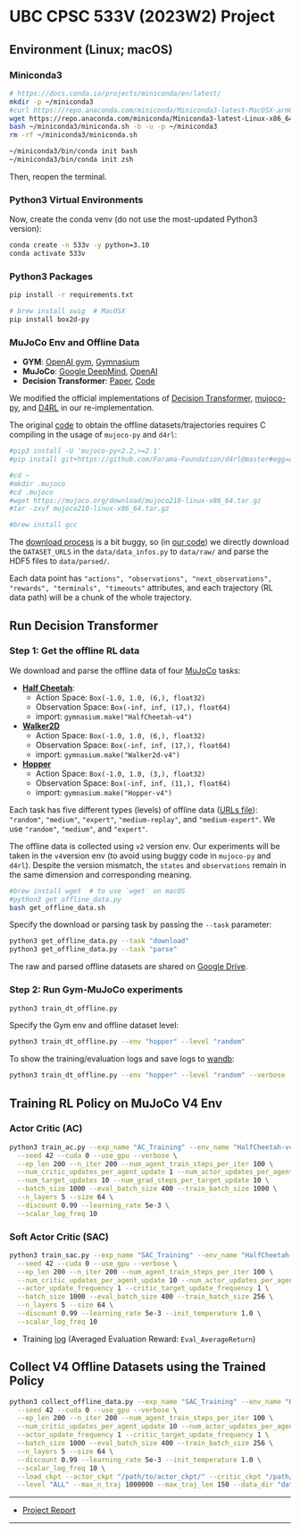 # UBC CPSC 533V (2023W2) Project

## Environment (Linux; macOS)

### Miniconda3

```bash
# https://docs.conda.io/projects/miniconda/en/latest/
mkdir -p ~/miniconda3
#curl https://repo.anaconda.com/miniconda/Miniconda3-latest-MacOSX-arm64.sh -o ~/miniconda3/miniconda.sh
wget https://repo.anaconda.com/miniconda/Miniconda3-latest-Linux-x86_64.sh -O ~/miniconda3/miniconda.sh
bash ~/miniconda3/miniconda.sh -b -u -p ~/miniconda3
rm -rf ~/miniconda3/miniconda.sh

~/miniconda3/bin/conda init bash
~/miniconda3/bin/conda init zsh
```

Then, reopen the terminal.

### Python3 Virtual Environments

Now, create the conda venv (do not use the most-updated Python3 version):

```bash
conda create -n 533v -y python=3.10
conda activate 533v
```

### Python3 Packages

```bash
pip install -r requirements.txt
```

```bash
# brew install swig  # MacOSX
pip install box2d-py
```

### MuJoCo Env and Offline Data

* **GYM**: [OpenAI gym](https://github.com/openai/gym), [Gymnasium](https://github.com/Farama-Foundation/Gymnasium)
* **MuJoCo**: [Google DeepMind](https://github.com/google-deepmind/mujoco/), [OpenAI](https://github.com/openai/mujoco-py)
* **Decision Transformer**: [Paper](https://proceedings.neurips.cc/paper_files/paper/2021/hash/7f489f642a0ddb10272b5c31057f0663-Abstract.html), [Code](https://github.com/kzl/decision-transformer)

We modified the official implementations of [Decision Transformer](https://github.com/kzl/decision-transformer), 
[mujoco-py](https://github.com/openai/mujoco-py), and [D4RL](https://github.com/Farama-Foundation/D4RL)
in our re-implementation.

The original [code](https://github.com/kzl/decision-transformer/blob/master/gym/data/download_d4rl_datasets.py)
to obtain the offline datasets/trajectories requires C compiling in the usage of `mujoco-py` and `d4rl`:

```bash
#pip3 install -U 'mujoco-py<2.2,>=2.1'
#pip install git+https://github.com/Farama-Foundation/d4rl@master#egg=d4rl

#cd ~
#mkdir .mujoco
#cd .mujoco
#wget https://mujoco.org/download/mujoco210-linux-x86_64.tar.gz
#tar -zxvf mujoco210-linux-x86_64.tar.gz

#brew install gcc
```

The [download process](https://github.com/kzl/decision-transformer/blob/master/gym/data/download_d4rl_datasets.py)
is a bit buggy, so (in [our code](./get_offline_data.py))
we directly download the `DATASET_URLS` in the `data/data_infos.py` to `data/raw/`
and parse the HDF5 files to `data/parsed/`.

Each data point has `"actions", "observations", "next_observations", "rewards", "terminals", "timeouts"` attributes,
and each trajectory (RL data path) will be a chunk of the whole trajectory.


## Run Decision Transformer

### Step 1: Get the offline RL data

We download and parse the offline data of four [MuJoCo](https://gymnasium.farama.org/environments/mujoco/) tasks:

* [**Half Cheetah**](https://gymnasium.farama.org/environments/mujoco/half_cheetah/):
  * Action Space: `Box(-1.0, 1.0, (6,), float32)`
  * Observation Space: `Box(-inf, inf, (17,), float64)`
  * import: `gymnasium.make("HalfCheetah-v4")`
* [**Walker2D**](https://gymnasium.farama.org/environments/mujoco/walker2d/)
  * Action Space: `Box(-1.0, 1.0, (6,), float32)`
  * Observation Space: `Box(-inf, inf, (17,), float64)`
  * import: `gymnasium.make("Walker2d-v4")`
* [**Hopper**](https://gymnasium.farama.org/environments/mujoco/hopper/)
  * Action Space: `Box(-1.0, 1.0, (3,), float32)`
  * Observation Space: `Box(-inf, inf, (11,), float64)`
  * import: `gymnasium.make("Hopper-v4")`

Each task has five different types (levels) of offline data ([URLs file](./data/data_infos.py)):
`"random"`, `"medium"`, `"expert"`, `"medium-replay"`, and `"medium-expert"`.
We use `"random"`, `"medium"`, and `"expert"`.

The offline data is collected using `v2` version env. Our experiments will be taken in the `v4`version env 
(to avoid using buggy code in `mujoco-py` and `d4rl`). Despite the version mismatch,
the `states` and `observations` remain in the same dimension and corresponding meaning.

```bash
#brew install wget  # to use `wget` on macOS
#python3 get_offline_data.py
bash get_offline_data.sh
```

Specify the download or parsing task by passing the `--task` parameter:

```bash
python3 get_offline_data.py --task "download"
python3 get_offline_data.py --task "parse"
```

The raw and parsed offline datasets are shared on 
[Google Drive](https://drive.google.com/drive/folders/1iRs7pCTRuoQb6iS6KskCDynxkHDjAXGi?usp=sharing).

### Step 2: Run Gym-MuJoCo experiments

```bash
python3 train_dt_offline.py
```

Specify the Gym env and offline dataset level:

```bash
python3 train_dt_offline.py --env "hopper" --level "random"
```

To show the training/evaluation logs and save logs to [wandb](https://wandb.ai/):

```bash
python3 train_dt_offline.py --env "hopper" --level "random" --verbose --log_to_wandb
```

## Training RL Policy on MuJoCo V4 Env

### Actor Critic (AC)

```bash
python3 train_ac.py --exp_name "AC_Training" --env_name "HalfCheetah-v4" \
  --seed 42 --cuda 0 --use_gpu --verbose \
  --ep_len 200 --n_iter 200 --num_agent_train_steps_per_iter 100 \
  --num_critic_updates_per_agent_update 1 --num_actor_updates_per_agent_update 1 \
  --num_target_updates 10 --num_grad_steps_per_target_update 10 \
  --batch_size 1000 --eval_batch_size 400 --train_batch_size 1000 \
  --n_layers 5 --size 64 \
  --discount 0.99 --learning_rate 5e-3 \
  --scalar_log_freq 10
```

### Soft Actor Critic (SAC)

```bash
python3 train_sac.py --exp_name "SAC_Training" --env_name "HalfCheetah-v4" \
  --seed 42 --cuda 0 --use_gpu --verbose \
  --ep_len 200 --n_iter 200 --num_agent_train_steps_per_iter 100 \
  --num_critic_updates_per_agent_update 10 --num_actor_updates_per_agent_update 10 \
  --actor_update_frequency 1 --critic_target_update_frequency 1 \
  --batch_size 1000 --eval_batch_size 400 --train_batch_size 256 \
  --n_layers 5 --size 64 \
  --discount 0.99 --learning_rate 5e-3 --init_temperature 1.0 \
  --scalar_log_freq 10
```

* Training [log](./log/train_sac.log) (Averaged Evaluation Reward: `Eval_AverageReturn`)

## Collect V4 Offline Datasets using the Trained Policy

```bash
python3 collect_offline_data.py --exp_name "SAC_Training" --env_name "HalfCheetah-v4" \
  --seed 42 --cuda 0 --use_gpu --verbose \
  --ep_len 200 --n_iter 200 --num_agent_train_steps_per_iter 100 \
  --num_critic_updates_per_agent_update 10 --num_actor_updates_per_agent_update 10 \
  --actor_update_frequency 1 --critic_target_update_frequency 1 \
  --batch_size 1000 --eval_batch_size 400 --train_batch_size 256 \
  --n_layers 5 --size 64 \
  --discount 0.99 --learning_rate 5e-3 --init_temperature 1.0 \
  --scalar_log_freq 10 \
  --load_ckpt --actor_ckpt "/path/to/actor_ckpt/" --critic_ckpt "/path/to/critic_ckpt/" \
  --level "ALL" --max_n_traj 1000000 --max_traj_len 150 --data_dir "data/v4_datasets/"
```

---

* [Project Report](./docs/UBC_CPSC_533V-Project_Report.pdf)

---
